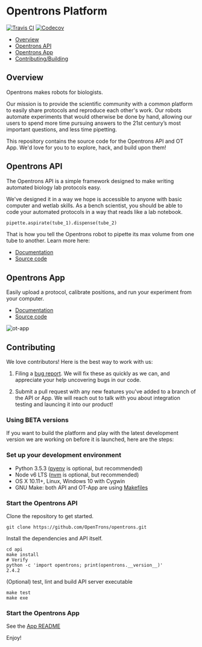 # Opentrons Platform

[![Travis CI][travis-badge]][travis]
[![Codecov][codecov-badge]][codecov]

* [Overview](#overview)
* [Opentrons API](#opentrons-api)
* [Opentrons App](#opentrons-app)
* [Contributing/Building](#contributing)

## Overview

Opentrons makes robots for biologists. 

Our mission is to provide the scientific community with a common platform to easily share protocols and reproduce each other's work. Our robots automate experiments that would otherwise be done by hand, allowing our users to spend more time pursuing answers to the 21st century’s most important questions, and less time pipetting.

This repository contains the source code for the Opentrons API and OT App. We'd love for you to to explore, hack, and build upon them! 

## Opentrons API

The Opentrons API is a simple framework designed to make writing automated biology lab protocols easy.

We've designed it in a way we hope is accessible to anyone with basic computer and wetlab skills. As a bench scientist, you should be able to code your automated protocols in a way that reads like a lab notebook.

```python
pipette.aspirate(tube_1).dispense(tube_2)
```

That is how you tell the Opentrons robot to pipette its max volume from one tube to another. Learn more here:

* [Documentation](http://docs.opentrons.com)
* [Source code](https://github.com/OpenTrons/opentrons/tree/develop/api)

## Opentrons App

Easily upload a protocol, calibrate positions, and run your experiment from your computer.

* [Documentation](https://support.opentrons.com/)
* [Source code](https://github.com/OpenTrons/opentrons/tree/develop/app)

![ot-app](https://lh3.googleusercontent.com/hz80NB3yiMB6r50aKg9DgSuqmwNAEKFz7aC3qQS56YregCGygg1oc3ldn9FAanqTt7REUXikkSuHDX69JODaLWgegDwO_JnDf30j3NuZ05mWOq16nMTxQBAFW6cZqqEsLaDU-uRW)

## Contributing

We love contributors! Here is the best way to work with us:

1. Filing a [bug report](https://github.com/OpenTrons/opentrons/issues). We will fix these as quickly as we can, and appreciate your help uncovering bugs in our code. 

2. Submit a pull request with any new features you've added to a branch of the API or App. We will reach out to talk with you about integration testing and launcing it into our product!

### Using BETA versions

If you want to build the platform and play with the latest development version we are working on before it is launched, here are the steps:

### Set up your development environment

* Python 3.5.3 ([pyenv](https://github.com/pyenv/pyenv) is optional, but recommended)
* Node v6 LTS ([nvm](https://github.com/creationix/nvm) is optional, but recommended)
* OS X 10.11+, Linux, Windows 10 with Cygwin
* GNU Make: both API and OT-App are using [Makefiles](https://en.wikipedia.org/wiki/Makefile)

### Start the Opentrons API

Clone the repository to get started.
```shell
git clone https://github.com/OpenTrons/opentrons.git
```

Install the dependencies and API itself.

```shell
cd api
make install
# Verify
python -c 'import opentrons; print(opentrons.__version__)'
2.4.2
```

(Optional) test, lint and build API server executable

```shell
make test
make exe
```

### Start the Opentrons App

See the [App README](https://github.com/OpenTrons/opentrons/tree/develop/app/README.md)

Enjoy!

[travis]: https://travis-ci.org/OpenTrons/opentrons/branches
[travis-badge]: https://img.shields.io/travis/OpenTrons/opentrons/app-3-0.svg?style=flat-square&maxAge=3600
[codecov]: https://codecov.io/gh/OpenTrons/opentrons/branches
[codecov-badge]: https://img.shields.io/codecov/c/github/OpenTrons/opentrons/app-3-0.svg?style=flat-square&maxAge=3600
